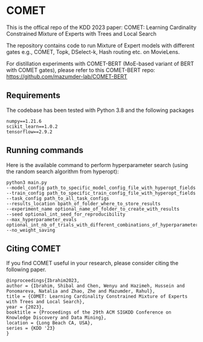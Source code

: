 # COMET

This is the offical repo of the KDD 2023 paper: COMET: Learning Cardinality Constrained Mixture of Experts
with Trees and Local Search

The repository contains code to run Mixture of Expert models with different gates e.g., COMET, Topk, DSelect-k, Hash routing etc. on MovieLens. 

For distillation experiments with COMET-BERT (MoE-based variant of BERT with COMET gates), please refer to this COMET-BERT repo: https://github.com/mazumder-lab/COMET-BERT 



## Requirements
The codebase has been tested with Python 3.8 and the following packages
```
numpy==1.21.6
scikit_learn==1.0.2
tensorflow==2.9.2
```


## Running commands
Here is the available command to perform hyperparameter search (using the random search algorithm from hyperopt):

```
python3 main.py 
--model_config path_to_specific_model_config_file_with_hyperopt_fields 
--train_config path_to_specific_train_config_file_with_hyperopt_fields 
--task_config path_to_all_task_configs 
--results_location bpath_of_folder_where_to_store_results 
--experiment_name optional_name_of_folder_to_create_with_results
--seed optional_int_seed_for_reproducibility
--max_hyperparameter_evals optional_int_nb_of_trials_with_different_combinations_of_hyperparameters
--no_weight_saving
```


## Citing COMET
If you find COMET useful in your research, please consider citing the following paper.

```
@inproceedings{Ibrahim2023,
author = {Ibrahim, Shibal and Chen, Wenyu and Hazimeh, Hussein and Ponomareva, Natalia and Zhao, Zhe and Mazumder, Rahul},
title = {COMET: Learning Cardinality Constrained Mixture of Experts with Trees and Local Search},
year = {2023},
booktitle = {Proceedings of the 29th ACM SIGKDD Conference on Knowledge Discovery and Data Mining},
location = {Long Beach CA, USA},
series = {KDD '23}
}
```

